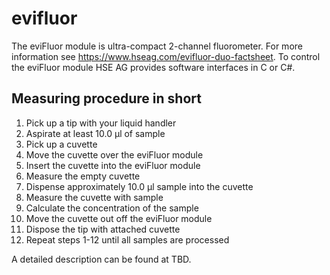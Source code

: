 # evifluor

The eviFluor module is  ultra-compact 2-channel fluorometer. 
For more information see https://www.hseag.com/evifluor-duo-factsheet. To control the eviFluor module HSE AG provides software interfaces in C or C#.

## Measuring procedure in short
1. Pick up a tip with your liquid handler
2. Aspirate at least 10.0 &#956;l of sample
3. Pick up a cuvette
4. Move the cuvette over the eviFluor module
5. Insert the cuvette into the eviFluor module
6. Measure the empty cuvette
7. Dispense approximately 10.0 &#956;l sample into the cuvette
8. Measure the cuvette with sample
9. Calculate the concentration of the sample
10. Move the cuvette out off the eviFluor module
11. Dispose the tip with attached cuvette
12. Repeat steps 1-12 until all samples are processed

A detailed description can be found at TBD.

